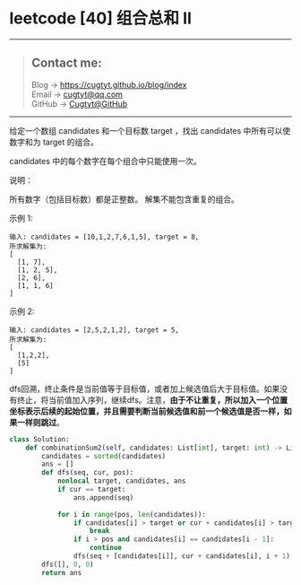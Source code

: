 # leetcode [40] 组合总和 II

---
> ## Contact me:
> Blog -> <https://cugtyt.github.io/blog/index>  
> Email -> <cugtyt@qq.com>  
> GitHub -> [Cugtyt@GitHub](https://github.com/Cugtyt)

---

给定一个数组 candidates 和一个目标数 target ，找出 candidates 中所有可以使数字和为 target 的组合。

candidates 中的每个数字在每个组合中只能使用一次。

说明：

所有数字（包括目标数）都是正整数。
解集不能包含重复的组合。 

示例 1:
```
输入: candidates = [10,1,2,7,6,1,5], target = 8,
所求解集为:
[
  [1, 7],
  [1, 2, 5],
  [2, 6],
  [1, 1, 6]
]
```

示例 2:
```
输入: candidates = [2,5,2,1,2], target = 5,
所求解集为:
[
  [1,2,2],
  [5]
]
```

dfs回溯，终止条件是当前值等于目标值，或者加上候选值后大于目标值。如果没有终止，将当前值加入序列，继续dfs。注意，**由于不让重复，所以加入一个位置坐标表示后续的起始位置，并且需要判断当前候选值和前一个候选值是否一样，如果一样则跳过**。

``` python
class Solution:
    def combinationSum2(self, candidates: List[int], target: int) -> List[List[int]]:
        candidates = sorted(candidates)
        ans = []
        def dfs(seq, cur, pos):
            nonlocal target, candidates, ans
            if cur == target:
                ans.append(seq)
            
            for i in range(pos, len(candidates)):
                if candidates[i] > target or cur + candidates[i] > target:
                    break
                if i > pos and candidates[i] == candidates[i - 1]:
                    continue
                dfs(seq + [candidates[i]], cur + candidates[i], i + 1)
        dfs([], 0, 0)
        return ans
```
